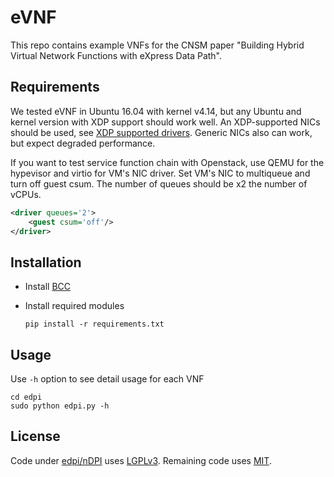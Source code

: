 # eVNF

This repo contains example VNFs for the CNSM paper "Building Hybrid Virtual Network Functions with eXpress Data Path".

## Requirements

We tested eVNF in Ubuntu 16.04 with kernel v4.14, but any Ubuntu and kernel version with XDP support should work well. An XDP-supported NICs should be used, see [XDP supported drivers](https://github.com/iovisor/bcc/blob/master/docs/kernel-versions.md#xdp). Generic NICs also can work, but expect degraded performance.

If you want to test service function chain with Openstack, use QEMU for the hypevisor and virtio for VM's NIC driver. Set VM's NIC to multiqueue and turn off guest csum. The number of queues should be x2 the number of vCPUs.

```xml
<driver queues='2'>
    <guest csum='off'/>
</driver>
```

## Installation

* Install [BCC](https://github.com/iovisor/bcc)
* Install required modules

    ```shell
    pip install -r requirements.txt
    ```

## Usage

Use `-h` option to see detail usage for each VNF

```shell
cd edpi
sudo python edpi.py -h
```

## License
Code under [edpi/nDPI](edpi/nDPI) uses [LGPLv3](https://choosealicense.com/licenses/lgpl-3.0/). Remaining code uses
[MIT](https://choosealicense.com/licenses/mit/).
